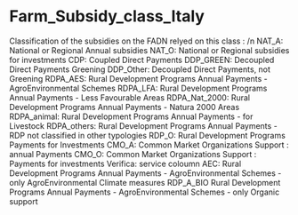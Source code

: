 # Farm_Subsidy_class_Italy
Classification of  the subsidies on the FADN relyed on this class : /n
NAT_A: National or Regional Annual subsidies
NAT_O: National or Regional subsidies for investments
CDP: Coupled Direct Payments
DDP_GREEN: Decoupled Direct Payments Greening
DDP_Other: Decoupled Direct Payments, not Greening
RDPA_AES: Rural Development Programs Annual Payments - AgroEnvironmental Schemes
RDPA_LFA: Rural Development Programs Annual Payments - Less Favourable Areas
RDPA_Nat_2000: Rural Development Programs Annual Payments - Natura 2000 Areas
RDPA_animal: Rural Development Programs Annual Payments - for Livestock
RDPA_others: Rural Development Programs Annual Payments - RDP not classified in other typologies
RDP_O: Rural Development Programs Payments for Investments
CMO_A: Common Market Organizations Support : annual Payments
CMO_O: Common Market Organizations Support : Payments for investments
Verifica: service coloumn
AEC: Rural Development Programs Annual Payments - AgroEnvironmental Schemes - only AgroEnvironmental Climate measures
RDP_A_BIO Rural Development Programs Annual Payments - AgroEnvironmental Schemes - only Organic support 
